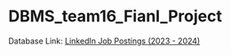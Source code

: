 # DBMS_team16_Fianl_Project

Database Link: [LinkedIn Job Postings (2023 - 2024)](https://www.kaggle.com/datasets/arshkon/linkedin-job-postings)

